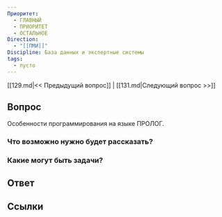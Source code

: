 ```yaml
---
Приоритет:
  - ГЛАВНЫЙ
  - ПРИОРИТЕТ
  - ОСТАЛЬНОЕ
Direction:
  - "[[ПМИ]]" 
Discipline: База данных и экспертные системы 
tags:
  - пусто
---
```

[[129.md|<< Предыдущий вопрос]] | [[131.md|Следующий вопрос >>]]
## Вопрос

Особенности программирования на языке ПРОЛОГ.

### Что возможно нужно будет рассказать?

### Какие могут быть задачи?

## Ответ

## Ссылки
